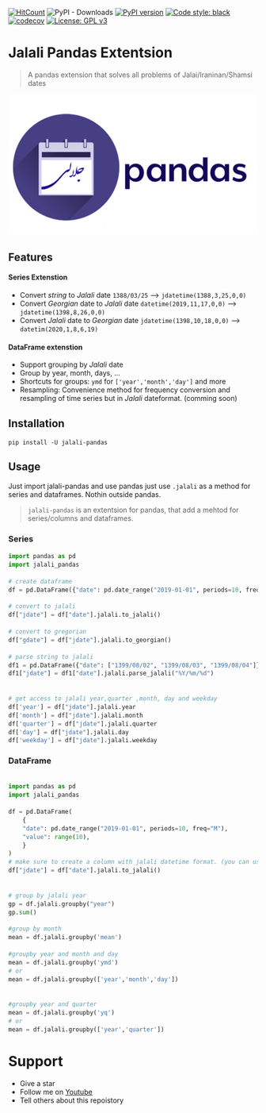 [![HitCount](http://hits.dwyl.com/ghodsizadeh/jalali-pandas.svg)](http://hits.dwyl.com/ghodsizadeh/jalali-pandas)
![PyPI - Downloads](https://img.shields.io/pypi/dw/tehran_stocks.svg?color=blue)
[![PyPI version](https://badge.fury.io/py/jalali-pandas.svg)](https://badge.fury.io/py/jalali-pandas)
[![Code style: black](https://img.shields.io/badge/code%20style-black-000000.svg)](https://github.com/python/black)
[![codecov](https://codecov.io/gh/ghodsizadeh/jalali-pandas/branch/main/graph/badge.svg?token=LWQ85TN0NU)](https://codecov.io/gh/ghodsizadeh/jalali-pandas)
[![License: GPL v3](https://img.shields.io/badge/License-GPLv3-blue.svg)](https://www.gnu.org/licenses/gpl-3.0)

# Jalali Pandas Extentsion

> A pandas extension that solves all problems of Jalai/Iraninan/Shamsi dates

![Jalali-Pandas python package](/assets/github-jalali-pandas.png)

## Features

#### Series Extenstion

- Convert _string_ to _Jalali_ date `1388/03/25` --> `jdatetime(1388,3,25,0,0)`
- Convert _Georgian_ date to _Jalali_ date `datetime(2019,11,17,0,0)` --> `jdatetime(1398,8,26,0,0)`
- Convert _Jalali_ date to _Georgian_ date `jdatetime(1398,10,18,0,0)` --> `datetim(2020,1,8,6,19)`

#### DataFrame extenstion

- Support grouping by _Jalali_ date
- Group by year, month, days, ...
- Shortcuts for groups: `ymd` for `['year','month','day']` and more
- Resampling: Convenience method for frequency conversion and resampling of time series but in _Jalali_ dateformat. (comming soon)

## Installation

    pip install -U jalali-pandas

## Usage

Just import jalali-pandas and use pandas just use `.jalali` as a method for series and dataframes. Nothin outside pandas.

> `jalali-pandas` is an extentsion for pandas, that add a mehtod for series/columns and dataframes.

### Series

```python
import pandas as pd
import jalali_pandas

# create dataframe
df = pd.DataFrame({"date": pd.date_range("2019-01-01", periods=10, freq="D")})

# convert to jalali
df["jdate"] = df["date"].jalali.to_jalali()

# convert to gregorian
df["gdate"] = df["jdate"].jalali.to_georgian()

# parse string to jalali
df1 = pd.DataFrame({"date": ["1399/08/02", "1399/08/03", "1399/08/04"]})
df1["jdate"] = df1["date"].jalali.parse_jalali("%Y/%m/%d")


# get access to jalali year,quarter ,month, day and weekday
df['year'] = df["jdate"].jalali.year
df['month'] = df["jdate"].jalali.month
df['quarter'] = df["jdate"].jalali.quarter
df['day'] = df["jdate"].jalali.day
df['weekday'] = df["jdate"].jalali.weekday

```

### DataFrame

```python

import pandas as pd
import jalali_pandas

df = pd.DataFrame(
    {
    "date": pd.date_range("2019-01-01", periods=10, freq="M"),
    "value": range(10),
    }
)
# make sure to create a column with jalali datetime format. (you can use any name)
df["jdate"] = df["date"].jalali.to_jalali()


# group by jalali year
gp = df.jalali.groupby("year")
gp.sum()

#group by month
mean = df.jalali.groupby('mean')

#groupby year and month and day
mean = df.jalali.groupby('ymd')
# or
mean = df.jalali.groupby(['year','month','day'])


#groupby year and quarter
mean = df.jalali.groupby('yq')
# or
mean = df.jalali.groupby(['year','quarter'])
```

# Support

- Give a star
- Follow me on [Youtube](https://www.youtube.com/channel/UCF3v_GwH3Jg2c-V3hRwmcbg)
- Tell others about this repoistory
